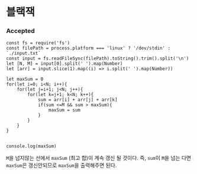 # 블랙잭

### Accepted
```
const fs = require('fs')
const filePath = process.platform === 'linux' ? '/dev/stdin' : `./input.txt`
const input = fs.readFileSync(filePath).toString().trim().split('\n')
let [N, M] = input[0].split(' ').map(Number)
let [arr] = input.slice(1).map((i) => i.split(' ').map(Number))

let maxSum = 0
for(let i=0; i<N; i++){
    for(let j=i+1; j<N; j++){
        for(let k=j+1; k<N; k++){
            sum = arr[i] + arr[j] + arr[k]
            if(sum <=M && sum > maxSum){
                maxSum = sum
            }
        }
    }
}


console.log(maxSum)
```


 `M`을 넘지않는 선에서 `maxSum` (최고 합)이 계속 갱신 될 것이다. 즉, `sum`이 `M`을 넘는 다면 `maxSum`은 갱신안되므로 `maxSum`을 출력해주면 된다.